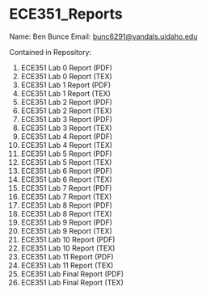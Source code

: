 # ECE351_Reports
Name:   Ben Bunce
Email:  bunc6291@vandals.uidaho.edu

Contained in Repository:
1. ECE351 Lab 0 Report (PDF)
2. ECE351 Lab 0 Report (TEX)
3. ECE351 Lab 1 Report (PDF)
4. ECE351 Lab 1 Report (TEX)
5. ECE351 Lab 2 Report (PDF)
6. ECE351 Lab 2 Report (TEX)
7. ECE351 Lab 3 Report (PDF)
8. ECE351 Lab 3 Report (TEX)
9. ECE351 Lab 4 Report (PDF)
10. ECE351 Lab 4 Report (TEX)
11. ECE351 Lab 5 Report (PDF)
12. ECE351 Lab 5 Report (TEX)
13. ECE351 Lab 6 Report (PDF)
14. ECE351 Lab 6 Report (TEX)
15. ECE351 Lab 7 Report (PDF)
16. ECE351 Lab 7 Report (TEX)
17. ECE351 Lab 8 Report (PDF)
18. ECE351 Lab 8 Report (TEX)
19. ECE351 Lab 9 Report (PDF)
20. ECE351 Lab 9 Report (TEX)
21. ECE351 Lab 10 Report (PDF)
22. ECE351 Lab 10 Report (TEX)
23. ECE351 Lab 11 Report (PDF)
24. ECE351 Lab 11 Report (TEX)
25. ECE351 Lab Final Report (PDF)
26. ECE351 Lab Final Report (TEX)
